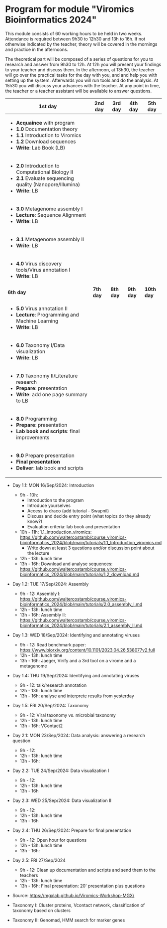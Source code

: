 # Program for module "Viromics Bioinformatics 2024"

This module consists of 60 working hours to be held in two weeks. Attendance is required between 9h30 to 12h30 and 13h to 16h. If not otherwise indicated by the teacher, theory will be covered in the mornings and practice in the afternoons.   

The theoretical part will be composed of a series of questions for you to research and answer from 9h30 to 12h. At 12h you will present your findings to your teacher and discuss them. In the afternoon, at 13h30, the teacher will go over the practical tasks for the day with you, and and help you with setting up the system. Afterwards you will run tools and do the analysis. At 15h30 you will discuss your advances with the teacher. At any point in time, the teacher or a teacher assistant will be available to answer questions.      

| 1st day | 2nd day | 3rd day | 4th day | 5th day |
| -------- | --------  | --------- | --------- | --------- |
| <ul><li>**Acquaince** with program</li><li>**1.0** Documentation theory</li><li>**1.1** Introduction to Viromics</li><li>**1.2** Download sequences</li><li>**Write**: Lab Book (LB)</li></ul> 
| <ul><li>**2.0** Introduction to Computational Biology II</li><li>**2.1** Evaluate sequencing quality (Nanopore/Illumina)</li><li>**Write**: LB</li></ul> 
| <ul><li>**3.0** Metagenome assembly I</li><li>**Lecture**: Sequence Alignment</li><li>**Write**: LB</li></ul> 
| <ul><li>**3.1** Metagenome assembly II</li><li>**Write**: LB</li></ul> 
| <ul><li>**4.0** Virus discovery tools/Virus annotation I</li><li>**Write**: LB</li></ul> |
| **6th day** | **7th day** | **8th day** | **9th day** | **10th day** |
| <ul><li>**5.0** Virus annotation II</li><li>**Lecture**: Programming and Machine Learning</li><li>**Write**: LB</li></ul> 
| <ul><li>**6.0** Taxonomy I/Data visualization</li><li>**Write**: LB</li></ul> 
| <ul><li>**7.0** Taxonomy II/Literature research</li><li>**Prepare**: presentation</li><li>**Write**: add one page summary to LB</li></ul> 
| <ul><li>**8.0** Programming</li><li>**Prepare**: presentation</li><li>**Lab book and scripts**: final improvements</li></ul> 
| <ul><li>**9.0** Prepare presentation</li><li>**Final presentation**</li><li>**Deliver**: lab book and scripts</li></ul> |

- Day 1.1: MON 16/Sep/2024: Introduction
  - 9h - 10h:
    - Introduction to the program
    - Introduce yourselves
    - Access to draco (add tutorial - Swapnil)
    - Discuss and decide entry point (what topics do they already know?)
    - Evaluation criteria: lab book and presentation 
  - 10h - 11h: 1.1_Introduction_viromics: https://github.com/waltercostamb/course_viromics-bioinformatics_2024/blob/main/tutorials/1.1_Introduction_viromics.md
    - Write down at least 3 questions and/or discussion point about the lecture 
  - 12h - 13h: lunch time
  - 13h - 16h: Download and analyse sequences: https://github.com/waltercostamb/course_viromics-bioinformatics_2024/blob/main/tutorials/1.2_download.md

- Day 1.2: TUE 17/Sep/2024: Assembly
  - 9h - 12: Assembly I: https://github.com/waltercostamb/course_viromics-bioinformatics_2024/blob/main/tutorials/2.0_assembly_I.md
  - 12h - 13h: lunch time
  - 13h - 16h: Assembly II: https://github.com/waltercostamb/course_viromics-bioinformatics_2024/blob/main/tutorials/2.1_assembly_II.md
 
- Day 1.3: WED 18/Sep/2024: Identifying and annotating viruses
  - 9h - 12: Read benchmark paper: https://www.biorxiv.org/content/10.1101/2023.04.26.538077v2.full
  - 12h - 13h: lunch time
  - 13h - 16h: Jaeger, Virify and a 3rd tool on a virome and a metagenome

- Day 1.4: THU 19/Sep/2024: Identifying and annotating viruses
  - 9h - 12: talk/research annotation
  - 12h - 13h: lunch time
  - 13h - 16h: analyse and interprete results from yesterday
 
- Day 1.5: FRI 20/Sep/2024: Taxonomy
  - 9h - 12: Viral taxonomy vs. microbial taxonomy
  - 12h - 13h: lunch time
  - 13h - 16h: VContact2
 
- Day 2.1: MON 23/Sep/2024: Data analysis: answering a research question
  - 9h - 12: 
  - 12h - 13h: lunch time
  - 13h - 16h: 

- Day 2.2: TUE 24/Sep/2024: Data visualization I
  - 9h - 12:
  - 12h - 13h: lunch time
  - 13h - 16h

- Day 2.3: WED 25/Sep/2024: Data visualization II
  - 9h - 12:
  - 12h - 13h: lunch time
  - 13h - 16h
 
- Day 2.4: THU 26/Sep/2024: Prepare for final presentation
  - 9h - 12: Open hour for questions
  - 12h - 13h: lunch time
  - 13h - 16h:

- Day 2.5: FRI 27/Sep/2024
  - 9h - 12: Clean up documentation and scripts and send them to the teachers
  - 12h - 13h: lunch time
  - 13h - 16h: Final presentation: 20' presentation plus questions
 

- Source: https://mgxlab.github.io/Viromics-Workshop-MGX/
- Taxonomy I: Cluster proteins, Vcontact network, classification of taxonomy based on clusters
- Taxonomy II: Genomad, HMM search for marker genes
